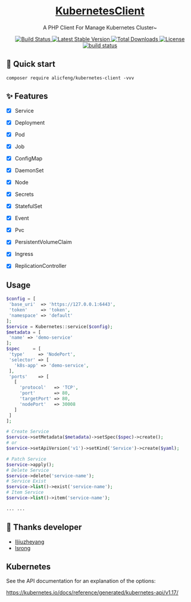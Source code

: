 <h1 align="center">
  <a href="https://github.com/alicfeng/kubernetes-client">
    KubernetesClient
  </a>
</h1>
<p align="center">
  A PHP Client For Manage Kubernetes Cluster~
</p>
<p align="center">
  <a href="https://travis-ci.org/alicfeng/kubernetes-client">
    <img src="https://img.shields.io/travis/alicfeng/kubernetes-client/master.svg" alt="Build Status">
  </a>
  <a href="https://packagist.org/packages/alicfeng/kubernetes-client">
    <img src="https://poser.pugx.org/alicfeng/kubernetes-client/v/stable.svg" alt="Latest Stable Version">
  </a>
  <a href="https://packagist.org/packages/alicfeng/IdentityCard">
    <img src="https://poser.pugx.org/alicfeng/kubernetes-client/d/total.svg" alt="Total Downloads">
  </a>
  <a href="https://packagist.org/packages/alicfeng/kubernetes-client">
    <img src="https://poser.pugx.org/alicfeng/kubernetes-client/license.svg" alt="License">
  </a>
  <a href="https://github.com/alicfeng/IdentityCard">
    <img src="https://travis-ci.org/alicfeng/IdentityCard.svg?branch=master" alt="build status">
  </a>
</p>


## 🚀 Quick start

```shell
composer require alicfeng/kubernetes-client -vvv
```



## ✨ Features

- [x] Service
- [x] Deployment
- [x] Pod
- [x] Job
- [x] ConfigMap
- [x] DaemonSet
- [x] Node
- [x] Secrets
- [x] StatefulSet
- [x] Event
- [x] Pvc
- [x] PersistentVolumeClaim
- [x] Ingress
- [x] ReplicationController



## Usage

```php
$config = [
 'base_uri'  => 'https://127.0.0.1:6443',
 'token'     => 'token',
 'namespace' => 'default'
];    
$service = Kubernetes::service($config);
$metadata = [
 'name' => 'demo-service'
];
$spec     = [
 'type'     => 'NodePort',
 'selector' => [
   'k8s-app' => 'demo-service',
 ],
 'ports'    => [
   [
     'protocol'   => 'TCP',
     'port'       => 80,
     'targetPort' => 80,
     'nodePort'   => 30008
   ]
 ]
];

# Create Service
$service->setMetadata($metadata)->setSpec($spec)->create();
# or 
$service->setApiVersion('v1')->setKind('Service')->create($yaml);

# Patch Service
$service->apply();
# Delete Service
$service->delete('service-name');
# Service Exist
$service->list()->exist('service-name');
# Item Service
$service->list()->item('service-name');

... ...
```



## 💖 Thanks developer

- [lljiuzheyang](https://github.com/lljiuzheyang) 
- [lsrong](https://github.com/lsrong)




## Kubernetes

See the API documentation for an explanation of the options:

https://kubernetes.io/docs/reference/generated/kubernetes-api/v1.17/
